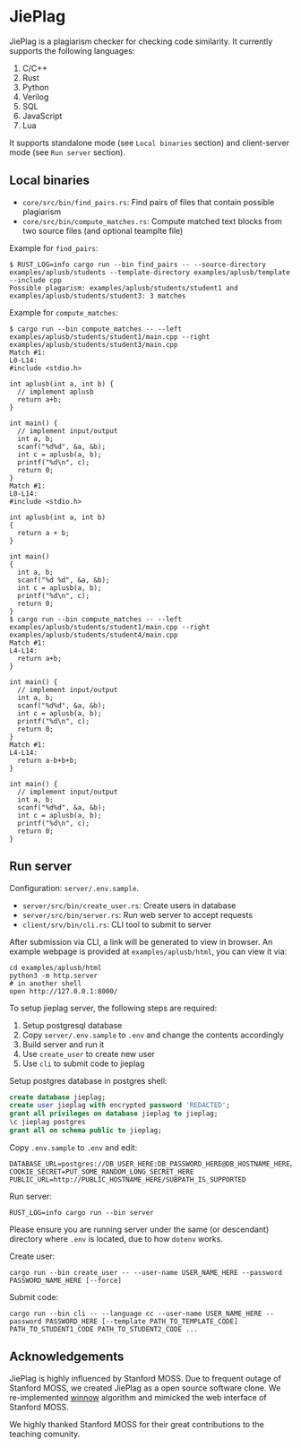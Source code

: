 # JiePlag

JiePlag is a plagiarism checker for checking code similarity. It currently supports the following languages:

1. C/C++
2. Rust
3. Python
4. Verilog
5. SQL
6. JavaScript
7. Lua

It supports standalone mode (see `Local binaries` section) and client-server mode (see `Run server` section).

## Local binaries

* `core/src/bin/find_pairs.rs`: Find pairs of files that contain possible plagiarism
* `core/src/bin/compute_matches.rs`: Compute matched text blocks from two source files (and optional teamplte file)

Example for `find_pairs`:

```shell
$ RUST_LOG=info cargo run --bin find_pairs -- --source-directory examples/aplusb/students --template-directory examples/aplusb/template --include cpp
Possible plagarism: examples/aplusb/students/student1 and examples/aplusb/students/student3: 3 matches
```

Example for `compute_matches`:

```shell
$ cargo run --bin compute_matches -- --left examples/aplusb/students/student1/main.cpp --right examples/aplusb/students/student3/main.cpp
Match #1:
L0-L14:
#include <stdio.h>

int aplusb(int a, int b) {
  // implement aplusb
  return a+b;
}

int main() {
  // implement input/output
  int a, b;
  scanf("%d%d", &a, &b);
  int c = aplusb(a, b);
  printf("%d\n", c);
  return 0;
}
Match #1:
L0-L14:
#include <stdio.h>

int aplusb(int a, int b)
{
  return a + b;
}

int main()
{
  int a, b;
  scanf("%d %d", &a, &b);
  int c = aplusb(a, b);
  printf("%d\n", c);
  return 0;
}
$ cargo run --bin compute_matches -- --left examples/aplusb/students/student1/main.cpp --right examples/aplusb/students/student4/main.cpp
Match #1:
L4-L14:
  return a+b;
}

int main() {
  // implement input/output
  int a, b;
  scanf("%d%d", &a, &b);
  int c = aplusb(a, b);
  printf("%d\n", c);
  return 0;
}
Match #1:
L4-L14:
  return a-b+b+b;
}

int main() {
  // implement input/output
  int a, b;
  scanf("%d%d", &a, &b);
  int c = aplusb(a, b);
  printf("%d\n", c);
  return 0;
}
```

## Run server

Configuration: `server/.env.sample`.

* `server/src/bin/create_user.rs`: Create users in database
* `server/src/bin/server.rs`: Run web server to accept requests
* `client/srv/bin/cli.rs`: CLI tool to submit to server

After submission via CLI, a link will be generated to view in browser. An example webpage is provided at `examples/aplusb/html`, you can view it via:

```shell
cd examples/aplusb/html
python3 -m http.server
# in another shell
open http://127.0.0.1:8000/
```

To setup jieplag server, the following steps are required:

1. Setup postgresql database
2. Copy `server/.env.sample` to `.env` and change the contents accordingly
3. Build server and run it
4. Use `create_user` to create new user
5. Use `cli` to submit code to jieplag

Setup postgres database in postgres shell:

```sql
create database jieplag;
create user jieplag with encrypted password 'REDACTED';
grant all privileges on database jieplag to jieplag;
\c jieplag postgres
grant all on schema public to jieplag;
```

Copy `.env.sample` to `.env` and edit:

```env
DATABASE_URL=postgres://DB_USER_HERE:DB_PASSWORD_HERE@DB_HOSTNAME_HERE/jieplag
COOKIE_SECRET=PUT_SOME_RANDOM_LONG_SECRET_HERE
PUBLIC_URL=http://PUBLIC_HOSTNAME_HERE/SUBPATH_IS_SUPPORTED
```

Run server:

```shell
RUST_LOG=info cargo run --bin server
```

Please ensure you are running server under the same (or descendant) directory where `.env` is located, due to how `dotenv` works.

Create user:

```shell
cargo run --bin create_user -- --user-name USER_NAME_HERE --password PASSWORD_NAME_HERE [--force]
```

Submit code:

```shell
cargo run --bin cli -- --language cc --user-name USER_NAME_HERE --password PASSWORD_HERE [--template PATH_TO_TEMPLATE_CODE] PATH_TO_STUDENT1_CODE PATH_TO_STUDENT2_CODE ...
```

## Acknowledgements

JiePlag is highly influenced by Stanford MOSS. Due to frequent outage of Stanford MOSS, we created JiePlag as a open source software clone. We re-implemented [winnow](https://theory.stanford.edu/~aiken/publications/papers/sigmod03.pdf) algorithm and mimicked the web interface of Stanford MOSS.

We highly thanked Stanford MOSS for their great contributions to the teaching comunity.
